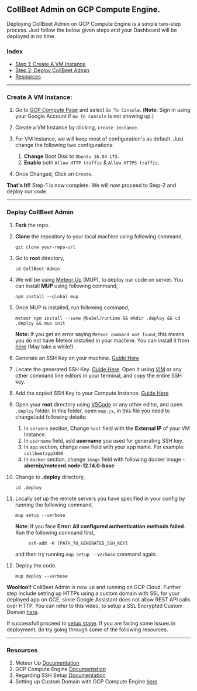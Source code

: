 ## CollBeet Admin on GCP Compute Engine.

Deploying CollBeet Admin on GCP Compute Engine is a simple two-step process. Just follow the below given steps and your Dashboard will be deployed in no time.

### Index
* [Step 1: Create A VM Instance](#create-a-vm-instance)
* [Step 2: Deploy CollBeet Admin](#deploy-collbeet-admin)
* [Resources](#resources)

---

### Create A VM Instance:

1. Go to [GCP Compute Page](https://cloud.google.com/compute) and select `Go To Console`. (**Note**: Sign in using your Google Account if `Go To Console` is not showing up.)

1. Create a VM Instance by clicking, `Create Instance`.

1. For VM Instance, we will keep most of configuration's as default. Just change the following two configurations:
    
    1. **Change** Boot Disk to `Ubuntu 16.04 LTS`.
    1. **Enable** both `Allow HTTP traffic` & `Allow HTTPS traffic`.
    
1. Once Changed, Click on `Create`.

**That's It!!** Step-1 is now complete. We will now proceed to Step-2 and deploy our code.

---

### Deploy CollBeet Admin

1. **Fork** the repo.

1. **Clone** the repository to your local machine using following command,

    `git clone your-repo-url`
    
1. Go to **root** directory,

    `cd CollBeet-Admin`
    
1. We will be using [Meteor Up](http://meteor-up.com/) (MUP), to deploy our code on server. You can install **MUP** using following command,

    `npm install --global mup`
    
1. Once MUP is installed, run following command,

    `meteor npm install --save @babel/runtime && mkdir .deploy && cd .deploy && mup init`
    
    **Note:** If you get an error saying `Meteor command not found`, this means you do not have Meteor installed in your machine. You can install it from [here](https://www.meteor.com/install) (May take a while!).

    
1. Generate an SSH Key on your machine. [Guide Here](https://cloud.google.com/compute/docs/instances/adding-removing-ssh-keys#createsshkeys)

1. Locate the generated SSH Key. [Guide Here](https://cloud.google.com/compute/docs/instances/adding-removing-ssh-keys#locatesshkeys). Open it using [VIM](https://www.keycdn.com/blog/vim-commands) or any other command line editors in your terminal, and copy the entire SSH key.

1. Add the copied SSH Key to your Compute Instance. [Guide Here](https://cloud.google.com/compute/docs/instances/adding-removing-ssh-keys#instance-only)
    
1. Open your **root** directory using [VSCode](https://code.visualstudio.com/) or any other editor, and open `.deploy` folder. In this folder, open `mup.js`, in this file you need to change/add following details:

    1. In `servers` section, Change `host` field with the **External IP** of your VM Instance.
    1. In `username` field, add **username** you used for generating SSH key.
    1. In `app` section, change `name` field with your app name. For example: `collbeetapp3000`
    1. In `docker` section, change `image` field with following docker image - **abernix/meteord:node-12.14.0-base**
    
1. Change to **.deploy** directory,

    `cd .deploy`
    
1. Locally set up the remote servers you have specified in your config by running the following command,
 
    `mup setup --verbose`
    
    **Note**: If you face **Error: All configured authentication methods failed**. Run the following command first,
            
            ssh-add -K [PATH_TO_GENERATED_SSH_KEY]
            
    and then try running `mup setup --verbose` command again.
    
1. Deploy the code.
 
    `mup deploy --verbose`
    
 **WooHoo!!** CollBeet Admin is now up and running on GCP Cloud. Further step include setting up HTTPs using a custom domain  with SSL for your deployed app on GCE, since Google Assistant does not allow REST API calls over HTTP. You can refer to this video, to setup a SSL Encrypted Custom Domain [here](https://www.youtube.com/watch?v=4iciq0ck8Ns). 
 
If successfull proceed to [setup stage](https://github.com/kalol-institute-of-technology/CollBeet-Admin#setup). If you are facing some issues in deployment, do try going through some of the following resources.
 
 ---
 
### Resources
 
 1. Meteor Up [Documentation](http://meteor-up.com/docs.html)
 1. GCP Compute Engine [Documentation](https://cloud.google.com/compute/docs)
 1. Regarding SSH Setup [Documentation](https://cloud.google.com/compute/docs/instances/adding-removing-ssh-keys#addkey)
 1. Setting up Custom Domain with GCP Compute Engine [here](https://www.youtube.com/watch?v=4iciq0ck8Ns)
